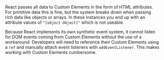 React passes all data to Custom Elements in the form of HTML attributes. For
primitive data this is fine, but the system breaks down when passing rich data
like objects or arrays. In these instances you end up with an attribute values
of <code>"[object Object]"</code> which is not useable.

Because React implements its own synthetic event system, it cannot listen for
DOM events coming from Custom Elements without the use of a workaround.
Developers will need to reference their Custom Elements using a <code>ref</code>
and manually attach event listeners with <code>addEventListener</code>. This
makes working with Custom Elements cumbersome.
